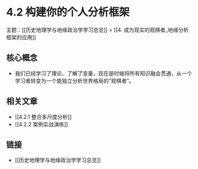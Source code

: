 # 4.2 构建你的个人分析框架

主题：[[历史地理学与地缘政治学学习总览]] > [[4. 成为现实的观棋者_地缘分析框架的应用]]

## 核心概念

- 我们已经学习了理论、了解了变量，现在是时候将所有知识融会贯通，从一个学习者转变为一个能独立分析世界格局的“观棋者”。

## 相关文章

- [[4.2.1 整合多尺度分析]]
- [[4.2.2 案例实战演练]]

## 链接

- [[历史地理学与地缘政治学学习总览]]
